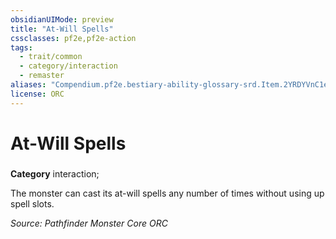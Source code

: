```yaml
---
obsidianUIMode: preview
title: "At-Will Spells"
cssclasses: pf2e,pf2e-action
tags:
  - trait/common
  - category/interaction
  - remaster
aliases: "Compendium.pf2e.bestiary-ability-glossary-srd.Item.2YRDYVnC1eljaXKK"
license: ORC
---
```

# At-Will Spells

### 

**Category** interaction; 




The monster can cast its at-will spells any number of times without using up spell slots.

*Source: Pathfinder Monster Core*
*ORC*